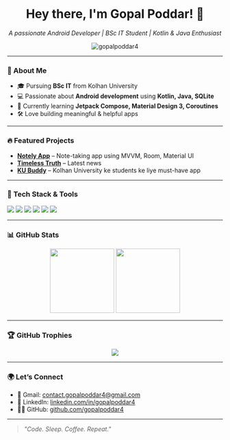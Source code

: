 <h1 align="center">Hey there, I'm Gopal Poddar! 👋</h1>
<p align="center">
  <i>A passionate Android Developer | BSc IT Student | Kotlin & Java Enthusiast</i>
</p>

<p align="center">
  <img src="https://komarev.com/ghpvc/?username=gopalpoddar4&label=Profile%20views&color=0e75b6&style=flat" alt="gopalpoddar4" />
</p>

---

### 🚀 About Me
- 🎓 Pursuing **BSc IT** from Kolhan University  
- 💻 Passionate about **Android development** using **Kotlin, Java, SQLite**
- 🧠 Currently learning **Jetpack Compose, Material Design 3, Coroutines**
- 🛠️ Love building meaningful & helpful apps

---

### 🔥 Featured Projects
- [**Notely App**](https://github.com/gopalpoddar4/Notely) – Note-taking app using MVVM, Room, Material UI  
- [**Timeless Truth**](https://github.com/gopalpoddar4/Timeless-Truth) – Latest news
- [**KU Buddy**](https://github.com/gopalpoddar4/KU-Buddy) – Kolhan University ke students ke liye must-have app

---

### 🧰 Tech Stack & Tools
<p>
  <img src="https://img.shields.io/badge/Kotlin-%230095D5.svg?&style=for-the-badge&logo=kotlin&logoColor=white"/>
  <img src="https://img.shields.io/badge/Java-%23ED8B00.svg?&style=for-the-badge&logo=java&logoColor=white"/>
  <img src="https://img.shields.io/badge/XML-%23FFA500.svg?&style=for-the-badge"/>
  <img src="https://img.shields.io/badge/AndroidStudio-%233DDC84.svg?&style=for-the-badge&logo=androidstudio&logoColor=white"/>
  <img src="https://img.shields.io/badge/SQLite-%2307405e.svg?&style=for-the-badge&logo=sqlite&logoColor=white"/>
  <img src="https://img.shields.io/badge/Git-%23F05032.svg?&style=for-the-badge&logo=git&logoColor=white"/>
</p>

---

### 📊 GitHub Stats
<p align="center">
  <img src="https://github-readme-stats.vercel.app/api?username=gopalpoddar4&show_icons=true&theme=github_dark" height="150" />
  <img src="https://github-readme-stats.vercel.app/api/top-langs/?username=gopalpoddar4&layout=compact&theme=github_dark" height="150" />
</p>

---

### 🏆 GitHub Trophies
<p align="center">
  <img src="https://github-profile-trophy.vercel.app/?username=gopalpoddar4&theme=darkhub&no-frame=true&margin-w=10" />
</p>

---

### 🌍 Let’s Connect
- 📧 Gmail: [contact.gopalpoddar4@gmail.com](mailto:contact.gopalpoddar4@gmail.com)  
- 💼 LinkedIn: [linkedin.com/in/gopalpoddar4](https://linkedin.com/in/gopalpoddar4)  
- 👨‍💻 GitHub: [github.com/gopalpoddar4](https://github.com/gopalpoddar4)

---

> *"Code. Sleep. Coffee. Repeat."*
